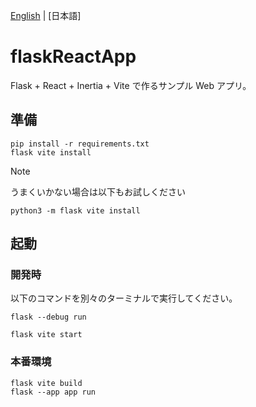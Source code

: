 [English](./README.md) | [日本語]

# flaskReactApp
Flask + React + Inertia + Vite で作るサンプル Web アプリ。

## 準備
```shell
pip install -r requirements.txt
flask vite install
```

> [!NOTE]
> うまくいかない場合は以下もお試しください
> ```shell
> python3 -m flask vite install
> ```

## 起動

### 開発時
以下のコマンドを別々のターミナルで実行してください。

```shell
flask --debug run
```

```shell
flask vite start
```

### 本番環境

```shell
flask vite build
flask --app app run
```
